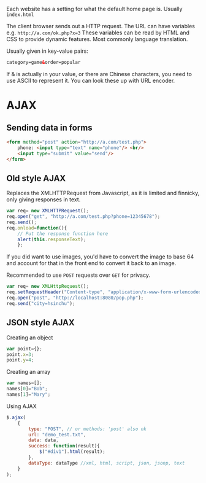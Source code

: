 Each website has a setting for what the default home page is. Usually `index.html`

The client browser sends out a HTTP request. The URL can have variables e.g. `http://a.com/ok.php?x=3`
These variables can be read by HTML and CSS to provide dynamic features. Most commonly language translation.

Usually given in key-value pairs:

```html
category=game&order=popular
```

If & is actually in your value, or there are Chinese characters, you need to use ASCII to represent it. You can look these up with URL encoder.

# AJAX

## Sending data in forms

```html
<form method="post" action="http://a.com/test.php">
    phone: <input type="text" name="phone"/> <br/>
    <input type="submit" value="send"/>
</form>
```

## Old style AJAX 
Replaces the XMLHTTPRequest from Javascript, as it is limited and finnicky, only giving responses in text.
```javascript
var req= new XMLHTTPRequest();
req.open("get", "http://a.com/test.php?phone=12345678");
req.send();
req.onload=function(){
    // Put the response function here
    alert(this.responseText);
    };
```

If you did want to use images, you'd have to convert the image to base 64 and account for that in the front end to convert it back to an image.

Recommended to use `POST` requests over `GET` for privacy.

```javascript
var req= new XMLHttpRequest();
req.setRequestHeader("Content-type", "application/x-www-form-urlencoded");
req.open("post", "http://localhost:8080/pop.php");
req.send("city=hsinchu");
```

## JSON style AJAX

Creating an object
```javascript
var point={};
point.x=3;
point.y=4;
```

Creating an array
```javascript
var names=[];
names[0]="Bob";
names[1]="Mary";
```

Using AJAX
```javascript
$.ajax(
    {
        type: "POST", // or methods: 'post' also ok
        url: "demo_test.txt",
        data: data,
        success: function(result){
            $("#div1").html(result);
        },
        dataType: dataType //xml, html, script, json, jsonp, text
    }
);

